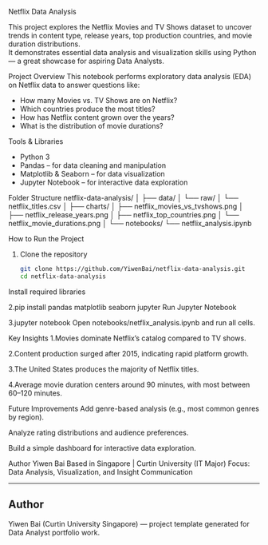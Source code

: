  Netflix Data Analysis

This project explores the Netflix Movies and TV Shows dataset to uncover trends in content type, release years, top production countries, and movie duration distributions.  
It demonstrates essential data analysis and visualization skills using Python — a great showcase for aspiring Data Analysts.


 Project Overview
This notebook performs exploratory data analysis (EDA) on Netflix data to answer questions like:
- How many Movies vs. TV Shows are on Netflix?
- Which countries produce the most titles?
- How has Netflix content grown over the years?
- What is the distribution of movie durations?


 Tools & Libraries
- Python 3
- Pandas – for data cleaning and manipulation  
- Matplotlib & Seaborn – for data visualization  
- Jupyter Notebook – for interactive data exploration  


Folder Structure
netflix-data-analysis/
│
├── data/
│ └── raw/
│ └── netflix_titles.csv
│
├── charts/
│ ├── netflix_movies_vs_tvshows.png
│ ├── netflix_release_years.png
│ ├── netflix_top_countries.png
│ └── netflix_movie_durations.png
│
└── notebooks/
└── netflix_analysis.ipynb


How to Run the Project

1. Clone the repository
   ```bash
   git clone https://github.com/YiwenBai/netflix-data-analysis.git
   cd netflix-data-analysis
Install required libraries

2.pip install pandas matplotlib seaborn jupyter
Run Jupyter Notebook

3.jupyter notebook
Open notebooks/netflix_analysis.ipynb and run all cells.

Key Insights
1.Movies dominate Netflix’s catalog compared to TV shows.

2.Content production surged after 2015, indicating rapid platform growth.

3.The United States produces the majority of Netflix titles.

4.Average movie duration centers around 90 minutes, with most between 60–120 minutes.

Future Improvements
Add genre-based analysis (e.g., most common genres by region).

Analyze rating distributions and audience preferences.

Build a simple dashboard for interactive data exploration.

Author
Yiwen Bai
Based in Singapore | Curtin University (IT Major)
Focus: Data Analysis, Visualization, and Insight Communication

---

## Author
Yiwen Bai (Curtin University Singapore) — project template generated for Data Analyst portfolio work.
